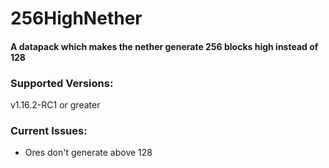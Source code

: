 # 256HighNether
#### A datapack which makes the nether generate 256 blocks high instead of 128


### Supported Versions:
v1.16.2-RC1 or greater


### Current Issues:
* Ores don't generate above 128
